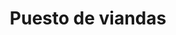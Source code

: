 ---
title: "Puesto de viandas"
url: /ciudad-de-san-jose-de-las-lajas/puesto-de-viandas/
shop: granja
---